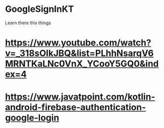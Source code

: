 # GoogleSignInKT
Learn there this things
# https://www.youtube.com/watch?v=_318sOlkJBQ&list=PLhhNsarqV6MRNTKaLNc0VnX_YCooY5GQ0&index=4
# https://www.javatpoint.com/kotlin-android-firebase-authentication-google-login
